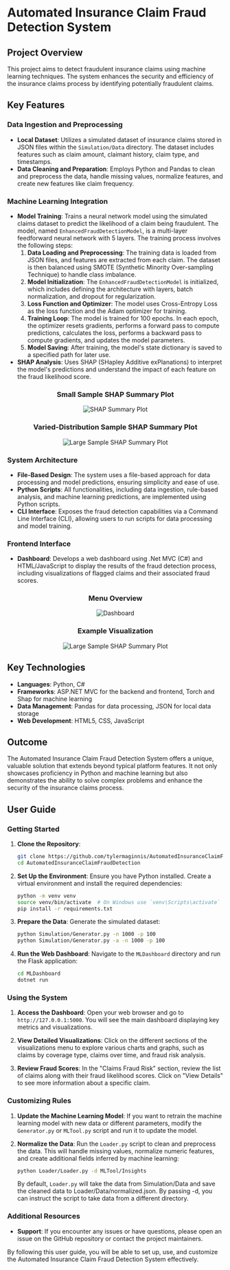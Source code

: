 # Automated Insurance Claim Fraud Detection System

## Project Overview

This project aims to detect fraudulent insurance claims using machine learning techniques. The system enhances the security and efficiency of the insurance claims process by identifying potentially fraudulent claims.

## Key Features

### Data Ingestion and Preprocessing
- **Local Dataset**: Utilizes a simulated dataset of insurance claims stored in JSON files within the `Simulation/Data` directory. The dataset includes features such as claim amount, claimant history, claim type, and timestamps.
- **Data Cleaning and Preparation**: Employs Python and Pandas to clean and preprocess the data, handle missing values, normalize features, and create new features like claim frequency.

### Machine Learning Integration
- **Model Training**: Trains a neural network model using the simulated claims dataset to predict the likelihood of a claim being fraudulent. The model, named `EnhancedFraudDetectionModel`, is a multi-layer feedforward neural network with 5 layers. The training process involves the following steps:
  1. **Data Loading and Preprocessing**: The training data is loaded from JSON files, and features are extracted from each claim. The dataset is then balanced using SMOTE (Synthetic Minority Over-sampling Technique) to handle class imbalance.
  2. **Model Initialization**: The `EnhancedFraudDetectionModel` is initialized, which includes defining the architecture with layers, batch normalization, and dropout for regularization.
  3. **Loss Function and Optimizer**: The model uses Cross-Entropy Loss as the loss function and the Adam optimizer for training.
  4. **Training Loop**: The model is trained for 100 epochs. In each epoch, the optimizer resets gradients, performs a forward pass to compute predictions, calculates the loss, performs a backward pass to compute gradients, and updates the model parameters.
  5. **Model Saving**: After training, the model's state dictionary is saved to a specified path for later use.
- **SHAP Analysis**: Uses SHAP (SHapley Additive exPlanations) to interpret the model's predictions and understand the impact of each feature on the fraud likelihood score.

<div style="text-align: center;">
  <h3>Small Sample SHAP Summary Plot</h3>
  <img src="images/shap_summary_plot.png" alt="SHAP Summary Plot" >    
  <h3>Varied-Distribution Sample SHAP Summary Plot</h3>
  <img src="images/large_sample.png" alt="Large Sample SHAP Summary Plot" >    
</div>

### System Architecture
- **File-Based Design**: The system uses a file-based approach for data processing and model predictions, ensuring simplicity and ease of use.
- **Python Scripts**: All functionalities, including data ingestion, rule-based analysis, and machine learning predictions, are implemented using Python scripts.
- **CLI Interface**: Exposes the fraud detection capabilities via a Command Line Interface (CLI), allowing users to run scripts for data processing and model training.

### Frontend Interface
- **Dashboard**: Develops a web dashboard using .Net MVC (C#) and HTML/JavaScript to display the results of the fraud detection process, including visualizations of flagged claims and their associated fraud scores.


<div style="text-align: center;">
  <h3>Menu Overview</h3>
  <img src="images/Dashboard.png" alt="Dashboard" >     
  <h3>Example Visualization</h3>
  <img src="images/Visual.png" alt="Large Sample SHAP Summary Plot" >    
</div>


## Key Technologies

- **Languages**: Python, C#
- **Frameworks**: ASP.NET MVC for the backend and frontend, Torch and Shap for machine learning
- **Data Management**: Pandas for data processing, JSON for local data storage
- **Web Development**: HTML5, CSS, JavaScript

## Outcome

The Automated Insurance Claim Fraud Detection System offers a unique, valuable solution that extends beyond typical platform features. It not only showcases proficiency in Python and machine learning but also demonstrates the ability to solve complex problems and enhance the security of the insurance claims process.

## User Guide

### Getting Started

1. **Clone the Repository**:
   ```bash
   git clone https://github.com/tylermaginnis/AutomatedInsuranceClaimFraudDetection.git
   cd AutomatedInsuranceClaimFraudDetection
   ```

2. **Set Up the Environment**:
   Ensure you have Python installed. Create a virtual environment and install the required dependencies:
   ```bash
   python -m venv venv
   source venv/bin/activate  # On Windows use `venv\Scripts\activate`
   pip install -r requirements.txt
   ```

3. **Prepare the Data**:
   Generate the simulated dataset:
   ```bash
   python Simulation/Generator.py -n 1000 -p 100
   python Simulation/Generator.py -a -n 1000 -p 100
   ```

4. **Run the Web Dashboard**:
   Navigate to the `MLDashboard` directory and run the Flask application:
   ```bash
   cd MLDashboard
   dotnet run
   ```

### Using the System

1. **Access the Dashboard**:
   Open your web browser and go to `http://127.0.0.1:5000`. You will see the main dashboard displaying key metrics and visualizations.

2. **View Detailed Visualizations**:
   Click on the different sections of the visualizations menu to explore various charts and graphs, such as claims by coverage type, claims over time, and fraud risk analysis.

3. **Review Fraud Scores**:
   In the "Claims Fraud Risk" section, review the list of claims along with their fraud likelihood scores. Click on "View Details" to see more information about a specific claim.

### Customizing Rules

1. **Update the Machine Learning Model**:
   If you want to retrain the machine learning model with new data or different parameters, modify the `Generator.py` or `MLTool.py` script and run it to update the model.

2. **Normalize the Data**:
   Run the `Loader.py` script to clean and preprocess the data. This will handle missing values, normalize numeric features, and create additional fields inferred by machine learning:

   ```bash
   python Loader/Loader.py -d MLTool/Insights
   ```

   By default, `Loader.py` will take the data from Simulation/Data and save the cleaned data to Loader/Data/normalized.json. By passing -d, you can instruct the script to take data from a different directory.


### Additional Resources

- **Support**: If you encounter any issues or have questions, please open an issue on the GitHub repository or contact the project maintainers.

By following this user guide, you will be able to set up, use, and customize the Automated Insurance Claim Fraud Detection System effectively.
